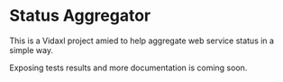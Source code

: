 # Status Aggregator
This is a Vidaxl project amied to help aggregate web service status in a simple way.

Exposing tests results and more documentation is coming soon.
